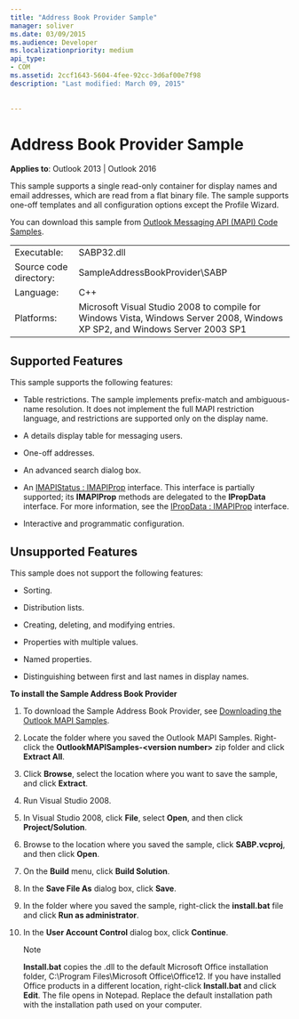 ```yaml
---
title: "Address Book Provider Sample"
manager: soliver
ms.date: 03/09/2015
ms.audience: Developer
ms.localizationpriority: medium
api_type:
- COM
ms.assetid: 2ccf1643-5604-4fee-92cc-3d6af00e7f98
description: "Last modified: March 09, 2015"
 
 
---
```


# Address Book Provider Sample

  
  
**Applies to**: Outlook 2013 | Outlook 2016 
  
This sample supports a single read-only container for display names and email addresses, which are read from a flat binary file. The sample supports one-off templates and all configuration options except the Profile Wizard.
  
You can download this sample from [Outlook Messaging API (MAPI) Code Samples](https://go.microsoft.com/fwlink/?LinkId=129740
).
  
|||
|:-----|:-----|
|Executable:  <br/> |SABP32.dll  <br/> |
| Source code directory:  <br/> |SampleAddressBookProvider\SABP  <br/> |
|Language:  <br/> |C++  <br/> |
|Platforms:  <br/> |Microsoft Visual Studio 2008 to compile for Windows Vista, Windows Server 2008, Windows XP SP2, and Windows Server 2003 SP1  <br/> |
   
## Supported Features

This sample supports the following features:
  
- Table restrictions. The sample implements prefix-match and ambiguous-name resolution. It does not implement the full MAPI restriction language, and restrictions are supported only on the display name.
    
- A details display table for messaging users. 
    
- One-off addresses.
    
- An advanced search dialog box.
    
- An [IMAPIStatus : IMAPIProp](imapistatusimapiprop.md) interface. This interface is partially supported; its **IMAPIProp** methods are delegated to the **IPropData** interface. For more information, see the [IPropData : IMAPIProp](ipropdataimapiprop.md) interface. 
    
- Interactive and programmatic configuration.
    
## Unsupported Features

This sample does not support the following features:
  
- Sorting.
    
- Distribution lists.
    
- Creating, deleting, and modifying entries.
    
- Properties with multiple values.
    
- Named properties.
    
- Distinguishing between first and last names in display names.
    
 **To install the Sample Address Book Provider**
  
1. To download the Sample Address Book Provider, see [Downloading the Outlook MAPI Samples](downloading-the-outlook-mapi-samples.md).
    
2. Locate the folder where you saved the Outlook MAPI Samples. Right-click the **OutlookMAPISamples-\<version number\>** zip folder and click **Extract All**.
    
3. Click **Browse**, select the location where you want to save the sample, and click **Extract**.
    
4. Run Visual Studio 2008.
    
5. In Visual Studio 2008, click **File**, select **Open**, and then click **Project/Solution**.
    
6. Browse to the location where you saved the sample, click **SABP.vcproj**, and then click **Open**.
    
7. On the **Build** menu, click **Build Solution**.
    
8. In the **Save File As** dialog box, click **Save**.
    
9. In the folder where you saved the sample, right-click the **install.bat** file and click **Run as administrator**.
    
10. In the **User Account Control** dialog box, click **Continue**.
    
    > [!NOTE]
    > **Install.bat** copies the .dll to the default Microsoft Office installation folder, C:\Program Files\Microsoft Office\Office12\. If you have installed Office products in a different location, right-click **Install.bat** and click **Edit**. The file opens in Notepad. Replace the default installation path with the installation path used on your computer. 
  

